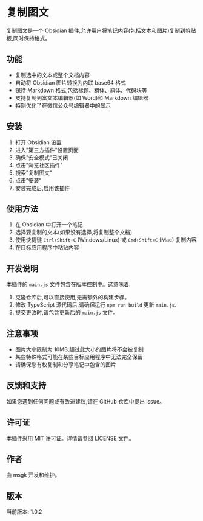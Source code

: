 # 复制图文

复制图文是一个 Obsidian 插件,允许用户将笔记内容(包括文本和图片)复制到剪贴板,同时保持格式。

## 功能

- 复制选中的文本或整个文档内容
- 自动将 Obsidian 图片转换为内联 base64 格式
- 保持 Markdown 格式,包括标题、粗体、斜体、代码块等
- 支持复制到富文本编辑器(如 Word)和 Markdown 编辑器
- 特别优化了在微信公众号编辑器中的显示

## 安装

1. 打开 Obsidian 设置
2. 进入"第三方插件"设置页面
3. 确保"安全模式"已关闭
4. 点击"浏览社区插件"
5. 搜索"复制图文"
6. 点击"安装"
7. 安装完成后,启用该插件

## 使用方法

1. 在 Obsidian 中打开一个笔记
2. 选择要复制的文本(如果没有选择,将复制整个文档)
3. 使用快捷键 `Ctrl+Shift+C` (Windows/Linux) 或 `Cmd+Shift+C` (Mac) 复制内容
4. 在目标应用程序中粘贴内容

## 开发说明

本插件的 `main.js` 文件包含在版本控制中。这意味着:

1. 克隆仓库后,可以直接使用,无需额外的构建步骤。
2. 修改 TypeScript 源代码后,请确保运行 `npm run build` 更新 `main.js`.
3. 提交更改时,请包含更新后的 `main.js` 文件。

## 注意事项

- 图片大小限制为 10MB,超过此大小的图片将不会被复制
- 某些特殊格式可能在某些目标应用程序中无法完全保留
- 请确保您有权复制和分享笔记中包含的图片

## 反馈和支持

如果您遇到任何问题或有改进建议,请在 GitHub 仓库中提出 issue。

## 许可证

本插件采用 MIT 许可证。详情请参阅 [LICENSE](LICENSE) 文件。

## 作者

由 msgk 开发和维护。

## 版本

当前版本: 1.0.2
